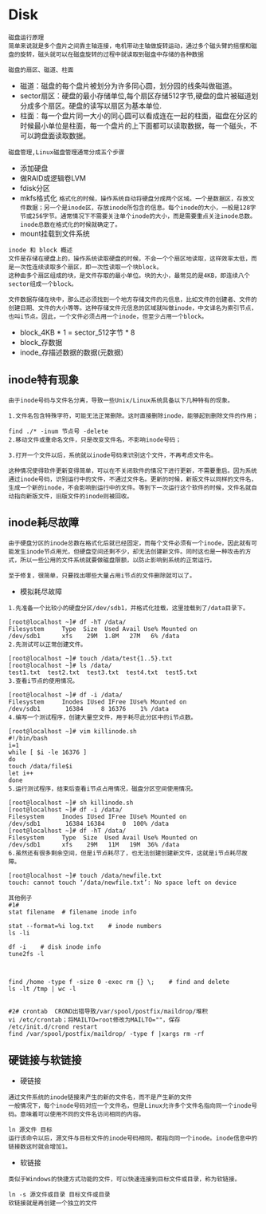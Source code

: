 # Disk
```
磁盘运行原理
简单来说就是多个盘片之间靠主轴连接，电机带动主轴做旋转运动，通过多个磁头臂的摇摆和磁盘的旋转，磁头就可以在磁盘旋转的过程中就读取到磁盘中存储的各种数据

```
`磁盘的扇区、磁道、柱面`
* 磁道：磁盘的每个盘片被划分为许多同心圆，划分园的线条叫做磁道。
* sector扇区：硬盘的最小存储单位,每个扇区存储512字节,硬盘的盘片被磁道划分成多个扇区。硬盘的读写以扇区为基本单位.
* 柱面：每一个盘片同一大小的同心圆可以看成连在一起的柱面，磁盘在分区的时候最小单位是柱面，每一个盘片的上下面都可以读取数据，每一个磁头，不可以跨盘面读取数据。


`磁盘管理,Linux磁盘管理通常分成五个步骤`
* 添加硬盘
* 做RAID或逻辑卷LVM
* fdisk分区
* mkfs格式化
`格式化的时候，操作系统自动将硬盘分成两个区域。一个是数据区，存放文件数据；另一个是inode区，存放inode所包含的信息。每个inode的大小，一般是128字节或256字节。通常情况下不需要关注单个inode的大小，而是需要重点关注inode总数。inode总数在格式化的时候就确定了。`
* mount挂载到文件系统

```
inode 和 block 概述
文件是存储在硬盘上的，操作系统读取硬盘的时候，不会一个个扇区地读取，这样效率太低，而是一次性连续读取多个扇区，即一次性读取一个块block。
这种由多个扇区组成的块，是文件存取的最小单位。块的大小，最常见的是4KB，即连续八个sector组成一个block。

文件数据存储在块中，那么还必须找到一个地方存储文件的元信息，比如文件的创建者、文件的创建日期、文件的大小等等。这种存储文件元信息的区域就叫做inode，中文译名为索引节点，也叫i节点。因此，一个文件必须占用一个inode，但至少占用一个block。
```
* block_4KB * 1 = sector_512字节 * 8
* block_存数据 
* inode_存描述数据的数据(元数据)

## inode特有现象
```
由于inode号码与文件名分离，导致一些Unix/Linux系统具备以下几种特有的现象。

1.文件名包含特殊字符，可能无法正常删除。这时直接删除inode，能够起到删除文件的作用；

find ./* -inum 节点号 -delete
2.移动文件或重命名文件，只是改变文件名，不影响inode号码；

3.打开一个文件以后，系统就以inode号码来识别这个文件，不再考虑文件名。

这种情况使得软件更新变得简单，可以在不关闭软件的情况下进行更新，不需要重启。因为系统通过inode号码，识别运行中的文件，不通过文件名。更新的时候，新版文件以同样的文件名，生成一个新的inode，不会影响到运行中的文件。等到下一次运行这个软件的时候，文件名就自动指向新版文件，旧版文件的inode则被回收。
```
## inode耗尽故障
```
由于硬盘分区的inode总数在格式化后就已经固定，而每个文件必须有一个inode，因此就有可能发生inode节点用光，但硬盘空间还剩不少，却无法创建新文件。同时这也是一种攻击的方式，所以一些公用的文件系统就要做磁盘限额，以防止影响到系统的正常运行。

至于修复，很简单，只要找出哪些大量占用i节点的文件删除就可以了。
```
* 模拟耗尽故障
```
1.先准备一个比较小的硬盘分区/dev/sdb1，并格式化挂载，这里挂载到了/data目录下。

[root@localhost ~]# df -hT /data/
Filesystem     Type  Size  Used Avail Use% Mounted on
/dev/sdb1      xfs    29M  1.8M   27M   6% /data
2.先测试可以正常创建文件。

[root@localhost ~]# touch /data/test{1..5}.txt
[root@localhost ~]# ls /data/
test1.txt  test2.txt  test3.txt  test4.txt  test5.txt
3.查看i节点的使用情况。

[root@localhost ~]# df -i /data/
Filesystem     Inodes IUsed IFree IUse% Mounted on
/dev/sdb1       16384     8 16376    1% /data
4.编写一个测试程序，创建大量空文件，用于耗尽此分区中的i节点数。

[root@localhost ~]# vim killinode.sh
#!/bin/bash
i=1
while [ $i -le 16376 ]
do
touch /data/file$i
let i++
done
5.运行测试程序，结束后查看i节点占用情况，磁盘分区空间使用情况。

[root@localhost ~]# sh killinode.sh
[root@localhost ~]# df -i /data/
Filesystem     Inodes IUsed IFree IUse% Mounted on
/dev/sdb1       16384 16384     0  100% /data
[root@localhost ~]# df -hT /data/
Filesystem     Type  Size  Used Avail Use% Mounted on
/dev/sdb1      xfs    29M   11M   19M  36% /data
6.虽然还有很多剩余空间，但是i节点耗尽了，也无法创建创建新文件，这就是i节点耗尽故障。

[root@localhost ~]# touch /data/newfile.txt
touch: cannot touch ‘/data/newfile.txt’: No space left on device

其他例子
#1#
stat filename  # filename inode info

stat --format=%i log.txt    # inode numbers
ls -li

df -i    # disk inode info
tune2fs -l



find /home -type f -size 0 -exec rm {} \;    # find and delete
ls -lt /tmp | wc -l


#2# crontab  CROND出错导致/var/spool/postfix/maildrop/堆积
vi /etc/crontab；将MAILTO=root修改为MAILTO=""，保存
/etc/init.d/crond restart
find /var/spool/postfix/maildrop/ -type f |xargs rm -rf
```
## 硬链接与软链接
* 硬链接
```
通过文件系统的inode链接来产生的新的文件名，而不是产生新的文件
一般情况下，每个inode号码对应一个文件名，但是Linux允许多个文件名指向同一个inode号码。意味着可以使用不同的文件名访问相同的内容。

ln 源文件 目标
运行该命令以后，源文件与目标文件的inode号码相同，都指向同一个inode。inode信息中的链接数这时就会增加1。
```

* 软链接
```
类似于Windows的快捷方式功能的文件，可以快速连接到目标文件或目录，称为软链接。

ln -s 源文件或目录 目标文件或目录
软链接就是再创建一个独立的文件
```
